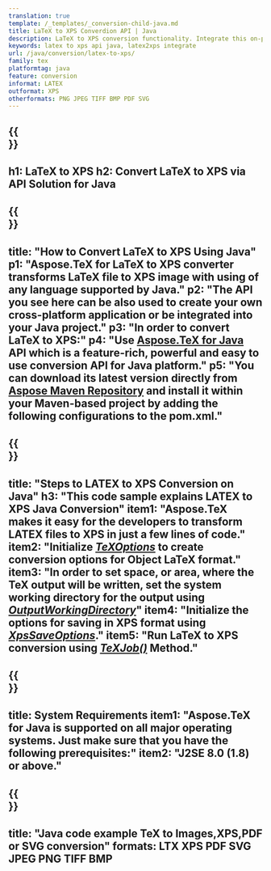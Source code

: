 ```yaml
---
translation: true
template: /_templates/_conversion-child-java.md
title: LaTeX to XPS Converdion API | Java 
description: LaTeX to XPS conversion functionality. Integrate this on-premise Java library into your project or use cross-platform applications to convert LaTeX to XPS.
keywords: latex to xps api java, latex2xps integrate
url: /java/conversion/latex-to-xps/
family: tex
platformtag: java
feature: conversion
informat: LATEX
outformat: XPS
otherformats: PNG JPEG TIFF BMP PDF SVG
---
```


{{<section banner>}}
---
h1: LaTeX to XPS
h2: Convert LaTeX to XPS via API Solution for Java
---

{{<section overview>}}
---
title: "How to Convert LaTeX to XPS Using Java"
p1: "Aspose.TeX for LaTeX to XPS converter transforms LaTeX file to XPS image with using of any language supported by Java."
p2: "The API you see here can be also used to create your own cross-platform application or be integrated into your Java project."
p3: "In order to convert LaTeX to XPS:"
p4: "Use [Aspose.TeX for Java](https://products.aspose.com/tex/java) API which is a feature-rich, powerful and easy to use conversion API for Java platform."
p5: "You can download its latest version directly from [Aspose Maven Repository](https://repository.aspose.com/tex/) and install it within your Maven-based project by adding the following configurations to the pom.xml."
---

{{<section feature1>}}
---
title: "Steps to LATEX to XPS Conversion on Java"
h3: "This code sample explains LATEX to XPS Java Conversion"
item1: "Aspose.TeX makes it easy for the developers to transform LATEX files to XPS in just a few lines of code."
item2: "Initialize [*TeXOptions*](https://reference.aspose.com/tex/java/com.aspose.tex/TeXOptions) to create conversion options for Object LaTeX format."
item3: "In order to set space, or area, where the TeX output will be written, set the system working directory for the output using [*OutputWorkingDirectory*](https://reference.aspose.com/tex/java/com.aspose.tex/TeXOptions#getOutputWorkingDirectory--)"
item4: "Initialize the options for saving in XPS format using [*XpsSaveOptions*](https://reference.aspose.com/tex/java/com.aspose.tex.rendering/XpsSaveOptions)."
item5: "Run LaTeX to XPS conversion using [*TeXJob()*](https://reference.aspose.com/tex/java/com.aspose.tex/TeXJob) Method."
---

{{<section feature2>}}
---
title: System Requirements
item1: "Aspose.TeX for Java is supported on all major operating systems. Just make sure that you have the following prerequisites:"
item2: "J2SE 8.0 (1.8) or above."
---

{{<section widget>}}
---
title: "Java code example TeX to Images,XPS,PDF or SVG conversion"
formats: LTX XPS PDF SVG JPEG PNG TIFF BMP
---